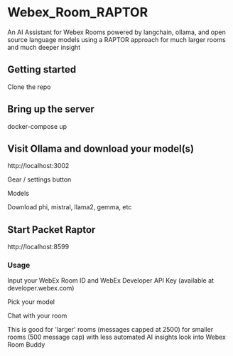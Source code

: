 # Webex_Room_RAPTOR
An AI Assistant for Webex Rooms powered by langchain, ollama, and open source language models using a RAPTOR approach for much larger rooms and much deeper insight

## Getting started

Clone the repo

## Bring up the server
docker-compose up 

## Visit Ollama and download your model(s)
http://localhost:3002

Gear / settings button

Models

Download phi, mistral, llama2, gemma, etc

## Start Packet Raptor
http://localhost:8599

### Usage
Input your WebEx Room ID and WebEx Developer API Key (available at developer.webex.com)

Pick your model 

Chat with your room 

This is good for 'larger' rooms (messages capped at 2500) for smaller rooms (500 message cap) with less automated AI insights look into Webex Room Buddy